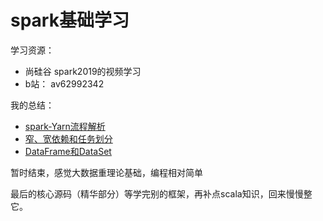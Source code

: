 # spark基础学习


学习资源：

- 尚硅谷 spark2019的视频学习
- b站： av62992342


我的总结：


* [spark-Yarn流程解析](https://zouxxyy.github.io/2019/09/02/spark-Yarn%E6%B5%81%E7%A8%8B%E8%A7%A3%E6%9E%90/#more)
* [窄、宽依赖和任务划分](https://zouxxyy.github.io/2019/09/09/spark-%E7%AA%84%E3%80%81%E5%AE%BD%E4%BE%9D%E8%B5%96%E5%92%8C%E4%BB%BB%E5%8A%A1%E5%88%92%E5%88%86/#more)
* [DataFrame和DataSet](https://zouxxyy.github.io/2019/09/09/spark-DataFrame%E5%92%8CDataSet/#more)

暂时结束，感觉大数据重理论基础，编程相对简单

最后的核心源码（精华部分）等学完别的框架，再补点scala知识，回来慢慢整它。


